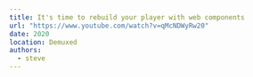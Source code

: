 ```yaml
---
title: It's time to rebuild your player with web components
url: "https://www.youtube.com/watch?v=qMcNDWyRw20"
date: 2020
location: Demuxed
authors:
  - steve
---
```

